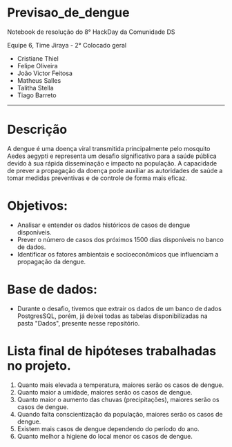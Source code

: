 # Previsao_de_dengue
Notebook  de resolução do 8° HackDay da Comunidade DS

Equipe 6, Time Jiraya - 2° Colocado geral
* Cristiane Thiel
* Felipe Oliveira
* João Victor Feitosa
* Matheus Salles
* Talitha Stella
* Tiago Barreto
---
# Descrição
A dengue é uma doença viral transmitida principalmente pelo mosquito Aedes aegypti e representa um desafio significativo para a saúde pública devido à sua rápida disseminação e impacto na população. A capacidade de prever a propagação da doença pode auxiliar as autoridades de saúde a tomar medidas preventivas e de controle de forma mais eficaz.

# Objetivos:
* Analisar e entender os dados históricos de casos de dengue disponíveis.
* Prever o número de casos dos próximos 1500 dias disponíveis no banco de dados.
* Identificar os fatores ambientais e socioeconômicos que influenciam a propagação da dengue.

# Base de dados:
* Durante o desafio, tivemos que extrair os dados de um banco de dados PostgresSQL, porém, já deixei todas as tabelas disponibilizadas na pasta "Dados", presente nesse repositório.

# Lista final de hipóteses trabalhadas no projeto.
1. Quanto mais elevada a temperatura, maiores serão os casos de dengue.
2. Quanto maior a umidade, maiores serão os casos de dengue.
3. Quanto maior o aumento das chuvas (precipitações), maiores serão os casos de dengue.
4. Quando falta conscientização da população, maiores serão os casos de dengue.
5. Existem mais casos de dengue dependendo do período do ano.
6. Quanto melhor a higiene do local menor os casos de dengue.

